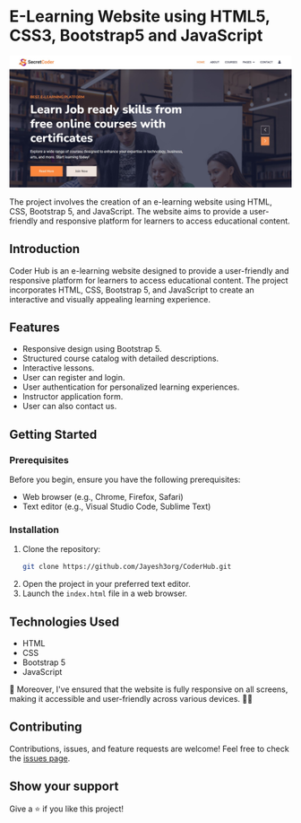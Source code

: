 # E-Learning Website using HTML5, CSS3, Bootstrap5 and JavaScript 

![E-Learning Website](preview.jpg)

The project involves the creation of an e-learning website using HTML, CSS, Bootstrap 5, and JavaScript. The website aims to provide a user-friendly and responsive platform for learners to access educational content. 


## Introduction

Coder Hub is an e-learning website designed to provide a user-friendly and responsive platform for learners to access educational content. The project incorporates HTML, CSS, Bootstrap 5, and JavaScript to create an interactive and visually appealing learning experience.

## Features

- Responsive design using Bootstrap 5.
- Structured course catalog with detailed descriptions.
- Interactive lessons.
- User can register and login.
- User authentication for personalized learning experiences.
- Instructor application form.
- User can also contact us.

## Getting Started

### Prerequisites

Before you begin, ensure you have the following prerequisites:

- Web browser (e.g., Chrome, Firefox, Safari)
- Text editor (e.g., Visual Studio Code, Sublime Text)

### Installation

1. Clone the repository:
   ```bash
   git clone https://github.com/Jayesh3org/CoderHub.git

2. Open the project in your preferred text editor.
3. Launch the `index.html` file in a web browser.

## Technologies Used

- HTML
- CSS
- Bootstrap 5
- JavaScript

📱 Moreover, I've ensured that the website is fully responsive on all screens, making it accessible and user-friendly across various devices. 📱💡

## Contributing 

Contributions, issues, and feature requests are welcome! Feel free to check the [issues page](/issues).

## Show your support 

Give a ⭐️ if you like this project!

